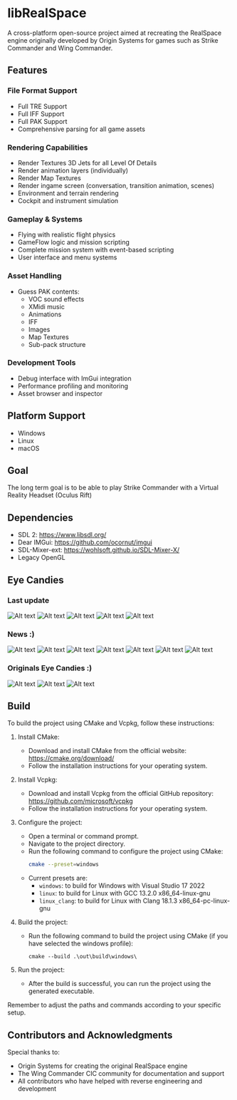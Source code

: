 # libRealSpace

A cross-platform open-source project aimed at recreating the RealSpace engine originally developed by Origin Systems for games such as Strike Commander and Wing Commander.

## Features

### File Format Support
- Full TRE Support
- Full IFF Support 
- Full PAK Support
- Comprehensive parsing for all game assets

### Rendering Capabilities
- Render Textures 3D Jets for all Level Of Details
- Render animation layers (individually)
- Render Map Textures
- Render ingame screen (conversation, transition animation, scenes)
- Environment and terrain rendering
- Cockpit and instrument simulation

### Gameplay & Systems
- Flying with realistic flight physics
- GameFlow logic and mission scripting
- Complete mission system with event-based scripting
- User interface and menu systems

### Asset Handling
- Guess PAK contents:
  - VOC sound effects
  - XMidi music
  - Animations
  - IFF
  - Images
  - Map Textures
  - Sub-pack structure

### Development Tools
- Debug interface with ImGui integration
- Performance profiling and monitoring
- Asset browser and inspector

## Platform Support
- Windows
- Linux
- macOS

## Goal

The long term goal is to be able to play Strike Commander with a Virtual Reality Headset (Oculus Rift)


## Dependencies

- SDL 2: https://www.libsdl.org/
- Dear IMGui: https://github.com/ocornut/imgui
- SDL-Mixer-ext: https://wohlsoft.github.io/SDL-Mixer-X/
- Legacy OpenGL

## Eye Candies

### Last update

![Alt text](pics/debbuger.png)
![Alt text](pics/catalogues.png)
![Alt text](pics/choose_pilot.png)
![Alt text](pics/sf_bridge.png)
![Alt text](pics/vc_shooting.png)

### News :)

![Alt text](pics/gameflow.png)
![Alt text](pics/flying.png)
![Alt text](pics/conversation.png)
![Alt text](pics/external.png)
![Alt text](pics/transistion.png)
![Alt text](pics/virtualcp.png)
![Alt text](pics/object_viewer.png)

### Originals Eye Candies :)

![Alt text](pics/nice_sc_scene.png)
![Alt text](/pics/F-22.png)
![Alt text](/pics/face.png)

## Build

To build the project using CMake and Vcpkg, follow these instructions:

1. Install CMake: 
   - Download and install CMake from the official website: https://cmake.org/download/
   - Follow the installation instructions for your operating system.

2. Install Vcpkg:
   - Download and install Vcpkg from the official GitHub repository: https://github.com/microsoft/vcpkg
   - Follow the installation instructions for your operating system.

3. Configure the project:
   - Open a terminal or command prompt.
   - Navigate to the project directory.
   - Run the following command to configure the project using CMake:
     ```bash
     cmake --preset=windows
     ```
   - Current presets are:
     - `windows`: to build for Windows with Visual Studio 17 2022
     - `linux`: to build for Linux with GCC 13.2.0 x86_64-linux-gnu
     - `linux_clang`: to build for Linux with Clang 18.1.3 x86_64-pc-linux-gnu

4. Build the project:
   - Run the following command to build the project using CMake (if you have selected the windows profile):
     ```
     cmake --build .\out\build\windows\ 
     ```

5. Run the project:
   - After the build is successful, you can run the project using the generated executable.

Remember to adjust the paths and commands according to your specific setup.

## Contributors and Acknowledgments

Special thanks to:
- Origin Systems for creating the original RealSpace engine
- The Wing Commander CIC community for documentation and support
- All contributors who have helped with reverse engineering and development